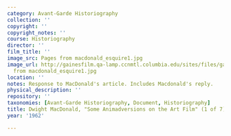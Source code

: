 ```yaml
---
category: Avant-Garde Historiography
collection: ''
copyright: ''
copyright_notes: ''
course: Historiography
director: ''
film_title: ''
image_src: Pages from macdonald_esquire1.jpg
image_url: http://gainesfilm.qa-lamp.ccnmtl.columbia.edu/sites/files/gainesfilm/images/Pages
  from macdonald_esquire1.jpg
location: ''
notes: Response to MacDonald's article. Includes Macdonald's reply.
physical_description: ''
repository: ''
taxonomies: [Avant-Garde Historiography, Document, Historiography]
title: Dwight MacDonald, "Some Animadversions on the Art Film" (1 of 7)
year: '1962'

---
```

